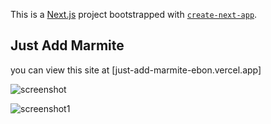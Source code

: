 This is a [Next.js](https://nextjs.org/) project bootstrapped with [`create-next-app`](https://github.com/vercel/next.js/tree/canary/packages/create-next-app).

## Just Add Marmite

 you can view this site at [just-add-marmite-ebon.vercel.app]
 
![screenshot](https://user-images.githubusercontent.com/88515844/146691046-09eee8c1-8feb-4111-8fe4-6d2cb8f4486d.png)

![screenshot1](https://user-images.githubusercontent.com/88515844/146691063-6d8a7b34-9d22-49ea-9279-9157df133cb9.png)
